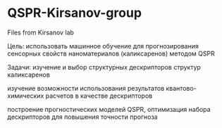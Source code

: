 # QSPR-Kirsanov-group
Files from Kirsanov lab

Цель: использовать машинное обучение для прогнозирования сенсорных свойств наноматериалов (каликсаренов) методом QSPR

Задачи:
изучение и выбор структурных дескрипторов структур каликсаренов

изучение возможности использования результатов квантово-химических расчетов в качестве дескрипторов 

построение прогностических моделей QSPR, оптимизация набора дескрипторов для повышения точности прогноза
